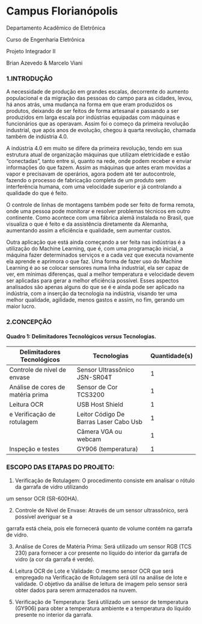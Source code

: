 # Campus Florianópolis

Departamento Acadêmico de Eletrônica

Curso de Engenharia Eletrônica

Projeto Integrador II

Brian Azevedo & Marcelo Viani


### 1.INTRODUÇÃO

A necessidade de produção em grandes escalas, decorrente do aumento
populacional e da migração das pessoas do campo para as cidades, levou, há anos
atrás, uma mudança na forma em que eram produzidos os produtos, deixando de ser
feitos de forma artesanal e passando a ser produzidos em larga escala por indústrias
equipadas com máquinas e funcionários que as operavam. Assim foi o começo da
primeira revolução industrial, que após anos de evolução, chegou à quarta revolução,
chamada também de indústria 4.0.

A indústria 4.0 em muito se difere da primeira revolução, tendo em sua
estrutura atual de organização máquinas que utilizam eletricidade e estão
“conectadas”, tanto entre si, quanto na rede, onde podem receber e enviar
informações do que fazem. Assim as máquinas que antes eram movidas a vapor e
precisavam de operários, agora podem até ter autocontrole, fazendo o processo de
fabricação completa de um produto sem interferência humana, com uma velocidade
superior e já controlando a qualidade do que é feito.

O controle de linhas de montagens também pode ser feito de forma remota,
onde uma pessoa pode monitorar e resolver problemas técnicos em outro continente.
Como acontece com uma fábrica alemã instalada no Brasil, que visualiza o que é feito
e da assistência diretamente da Alemanha, aumentando assim a eficiência e
qualidade, sem aumentar custos.

Outra aplicação que está ainda começando a ser feita nas indústrias é a
utilização do Machine Learning, que é, com uma programação inicial, a máquina fazer
determinados serviços e a cada vez que executa novamente ela aprende e aprimora o
que faz. Uma forma de fazer uso do Machine Learning é ao se colocar sensores numa
linha industrial, ela ser capaz de ver, em mínimas diferenças, qual a melhor
temperatura e velocidade devem ser aplicadas para gerar a melhor eficiência possível.
Esses aspectos analisados são apenas alguns do que se é e ainda pode ser
aplicado na indústria, com a inserção da tecnologia na indústria, visando ter uma
melhor qualidade, agilidade, menos gastos e assim, no fim, gerando um maior lucro.



### 2.CONCEPÇÃO



#### Quadro 1: Delimitadores Tecnológicos *versus* Tecnologias.

| **Delimitadores Tecnológicos**          | **Tecnologias**                        | **Quantidade(s)** |
| --------------------------------------- | -------------------------------------- | ----------------- |
| Controle de nível de envase             | Sensor Ultrassônico JSN-SR04T          | 1                 |
| Análise de cores de matéria prima       | Sensor de Cor TCS3200                  | 1                 |
| Leitura OCR                             | USB Host Shield                        | 1                 |
|  e Verificação de rotulagem             | Leitor Código De Barras Laser Cabo Usb | 1                 |
|                                         |  Câmera VGA ou webcam                  | 1                 |
| Inspeção e testes                       | GY906   (temperatura)                  | 1                 |

 

### ESCOPO DAS ETAPAS DO PROJETO: 

1. Verificação de Rotulagem: O procedimento consiste em analisar o rótulo da garrafa de vidro utilizando 

um sensor OCR (SR-600HA). 

2. Controle de Nível de Envase: Através de um sensor ultrassônico, será possível averiguar se a 

garrafa está cheia, pois ele fornecerá quanto de volume contém na garrafa de vidro. 

3. Análise de Cores de Matéria Prima: Será utilizado um sensor RGB (TCS 230) para fornecer a cor presente no líquido do interior da garrafa de vidro (a cor da garrafa é verde). 

4. Leitura OCR de Lote e Validade: O mesmo sensor OCR que será empregado na Verificação de Rotulagem será útil na análise de lote e validade. O objetivo da análise de leitura de imagem pelo sensor será obter dados para serem armazenados na nuvem. 

5. Verificação de Temperatura: Será utilizado um sensor de temperatura (GY906) para obter a temperatura ambiente e a temperatura do líquido presente no interior da garrafa. 
